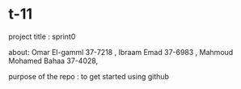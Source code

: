 # t-11

project title : sprint0

about: 
Omar El-gamml 37-7218 , 
Ibraam Emad 37-6983 ,
Mahmoud Mohamed Bahaa 37-4028,

purpose of the repo : to get started using github
